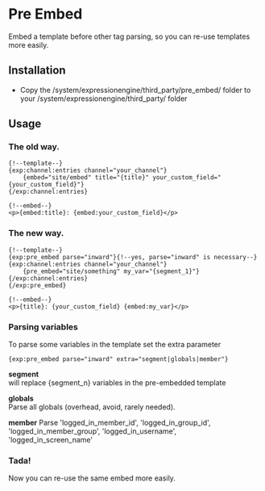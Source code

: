 # Pre Embed #

Embed a template before other tag parsing, so you can re-use templates more easily.

## Installation

* Copy the /system/expressionengine/third_party/pre_embed/ folder to your /system/expressionengine/third_party/ folder

## Usage
### The old way.
	{!--template--}
	{exp:channel:entries channel="your_channel"}
		{embed="site/embed" title="{title}" your_custom_field="{your_custom_field}"}
	{/exp:channel:entries}

	{!--embed--}
	<p>{embed:title}: {embed:your_custom_field}</p>


### The new way.
	{!--template--}
	{exp:pre_embed parse="inward"}{!--yes, parse="inward" is necessary--}
	{exp:channel:entries channel="your_channel"}
		{pre_embed="site/something" my_var="{segment_1}"}
	{/exp:channel:entries}
	{/exp:pre_embed}

	{!--embed--}
	<p>{title}: {your_custom_field} {embed:my_var}</p>


### Parsing variables
To parse some variables in the template set the extra parameter

	{exp:pre_embed parse="inward" extra="segment|globals|member"}

**segment**  
will replace {segment_n} variables in the pre-embedded template

**globals**  
Parse all globals (overhead, avoid, rarely needed).

**member**
Parse 'logged_in_member_id', 'logged_in_group_id', 'logged_in_member_group', 'logged_in_username', 'logged_in_screen_name'


### Tada!
Now you can re-use the same embed more easily.